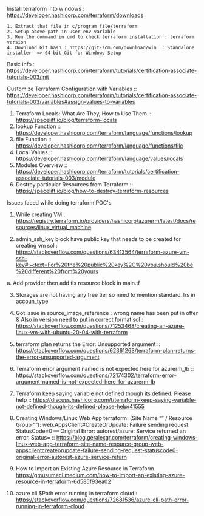 Install terraform into windows : https://developer.hashicorp.com/terraform/downloads

	1. Extract that file in c/program file/terraform
	2. Setup above path in user env variable
	3. Run the command in cmd to check terraform installation : terraform version
	4. Download Git bash : https://git-scm.com/download/win  : Standalone installer  => 64-bit Git for Windows Setup


Basic info : https://developer.hashicorp.com/terraform/tutorials/certification-associate-tutorials-003/init


Customize Terraform Configuration with Variables
:: https://developer.hashicorp.com/terraform/tutorials/certification-associate-tutorials-003/variables#assign-values-to-variables


1. Terraform Locals: What Are They, How to Use Them :: https://spacelift.io/blog/terraform-locals
2. lookup Function :: https://developer.hashicorp.com/terraform/language/functions/lookup
3. file Function :: https://developer.hashicorp.com/terraform/language/functions/file
4. Local Values :: https://developer.hashicorp.com/terraform/language/values/locals
5. Modules Overview :: https://developer.hashicorp.com/terraform/tutorials/certification-associate-tutorials-003/module
6. Destroy particular Resources from Terraform :: https://spacelift.io/blog/how-to-destroy-terraform-resources


Issues faced while doing terraform POC's

1. While creating VM : https://registry.terraform.io/providers/hashicorp/azurerm/latest/docs/resources/linux_virtual_machine

2. admin_ssh_key block have public key that needs to be created for creating vm
sol : https://stackoverflow.com/questions/63413564/terraform-azure-vm-ssh-key#:~:text=For%20the%20public%20key%2C%20you,should%20be%20different%20from%20yours

a. Add provider then add tls resource block in main.tf

3. Storages are not having any free tier so need to mention standard_lrs in accoun_type

4. Got issue in source_image_reference : wrong name has been put in offer & Also in version need to put in correct format
sol : https://stackoverflow.com/questions/71253468/creating-an-azure-linux-vm-with-ubuntu-20-04-with-terraform

5. terraform plan returns the Error: Unsupported argument
:: https://stackoverflow.com/questions/62361263/terraform-plan-returns-the-error-unsupported-argument

6. Terraform error argument named is not expected here for azurerm_lb
:: https://stackoverflow.com/questions/72174302/terraform-error-argument-named-is-not-expected-here-for-azurerm-lb

7. Terraform keep saying variable not defined though its defined. Please help
:: https://discuss.hashicorp.com/t/terraform-keep-saying-variable-not-defined-though-its-defined-please-help/41555

8. Creating Windows/Linux Web App terraform: (Site Name “” / Resource Group “”): web.AppsClient#CreateOrUpdate:
Failure sending request: StatusCode=0 — Original Error: autorest/azure: Service returned an error. Status=
:: https://blog.geralexgr.com/terraform/creating-windows-linux-web-app-terraform-site-name-resource-group-web-appsclientcreateorupdate-failure-sending-request-statuscode0-original-error-autorest-azure-service-return

9. How to Import an Existing Azure Resource in Terraform
https://gmusumeci.medium.com/how-to-import-an-existing-azure-resource-in-terraform-6d585f93ea02

10. azure cli $Path error running in terraform cloud :
https://stackoverflow.com/questions/72681536/azure-cli-path-error-running-in-terraform-cloud